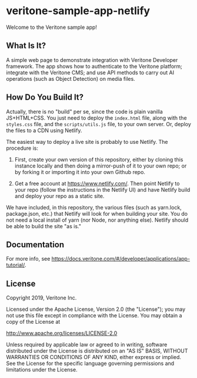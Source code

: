# veritone-sample-app-netlify

Welcome to the Veritone sample app! 

## What Is It?
A simple web page to demonstrate integration with Veritone Developer framework. The app shows how to authenticate to the Veritone platform; integrate with the Veritone CMS; and use API methods to carry out AI operations (such as Object Detection) on media files.

## How Do You Build It?

Actually, there is no "build" per se, since the code is plain vanilla JS+HTML+CSS. You just need to deploy the `index.html` file, along with the `styles.css` file, and the `scripts/utils.js` file, to your own server. Or, deploy the files to a CDN using Netlify.

The easiest way to deploy a live site is probably to use Netlify. The procedure is:

1. First, create your own version of this repository, either by cloning this instance locally and then doing a mirror-push of it to your own repo; or by forking it or importing it into your own Github repo.

2. Get a free account at https://www.netlify.com/. Then point Netlify to your repo (follow the instructions in the Netlify UI) and have Netlify build and deploy your repo as a static site. 

We have included, in this repository, the various files (such as yarn.lock, package.json, etc.) that Netlify will look for when building your site. You do not need a local install of yarn (nor Node, nor anything else). Netlify should be able to build the site "as is."

## Documentation
For more info, see https://docs.veritone.com/#/developer/applications/app-tutorial/.

## License
Copyright 2019, Veritone Inc.

Licensed under the Apache License, Version 2.0 (the "License"); you may not use this file except in compliance with the License. You may obtain a copy of the License at

http://www.apache.org/licenses/LICENSE-2.0

Unless required by applicable law or agreed to in writing, software distributed under the License is distributed on an "AS IS" BASIS, WITHOUT WARRANTIES OR CONDITIONS OF ANY KIND, either express or implied. See the License for the specific language governing permissions and limitations under the License.
